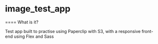 # image_test_app

==== What is it?

Test app built to practise using Paperclip with S3, with a responsive front-end using Flex and Sass
